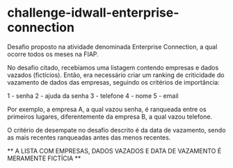 # challenge-idwall-enterprise-connection

Desafio proposto na atividade denominada Enterprise Connection, a qual ocorre todos os meses na FIAP. 

No desafio citado, recebíamos uma listagem contendo empresas e dados vazados (fictícios).
Então, era necessário criar um ranking de criticidade do vazamento de dados das empresas, seguindo os critérios de importância:

1 - senha
2 - ajuda da senha
3 - telefone 
4 - nome 
5 - email 

Por exemplo, a empresa A, a qual vazou senha, é ranqueada entre os primeiros lugares, diferentemente da empresa B, a qual vazou telefone. 

O critério de desempate no desafio descrito é da data de vazamento, sendo as mais recentes ranqueadas antes das menos recentes. 

** A LISTA COM EMPRESAS, DADOS VAZADOS E DATA DE VAZAMENTO É MERAMENTE FICTÍCIA **
